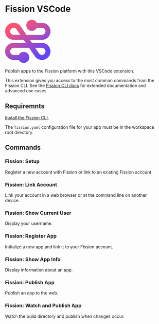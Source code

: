# Fission VSCode

<img src="assets/logo.png" alt="drawing" width="150"/>

Publish apps to the Fission platform with this VSCode extension.

This extension gives you access to the most common commands from the Fission CLI. See the [Fission CLI docs](https://guide.fission.codes/developers/cli) for extended documentation and advanced use cases.

## Requiremnts

[Install the Fission CLI](https://guide.fission.codes/developers/installation).

The `fission.yaml` configuration file for your app must be in the workspace root directory.

## Commands

### Fission: Setup

Register a new account with Fission or link to an existing Fission account.

### Fission: Link Account

Link your account in a web browser or at the command line on another device.

### Fission: Show Current User

Display your username.

### Fission: Register App

Initialize a new app and link it to your Fission account.

### Fission: Show App Info

Display information about an app.

### Fission: Publish App

Publish an app to the web.

### Fission: Watch and Publish App

Watch the build directory and publish when changes occur.
